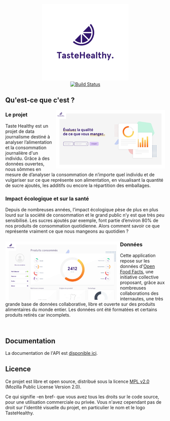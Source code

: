 <div align="center">
  <img src="client/app/images/logo.png" alt=""><br>
  <a href="https://travis-ci.org/sundowndev/TasteHealthy">
    <img src="https://img.shields.io/travis/sundowndev/TasteHealthy/master.svg?style=flat-square" alt="Build Status">
  </a>
</div>

## Qu'est-ce que c'est ?

<img src="docs/screen_home.png" align="right" height="184px"/>
<h3 align="left">Le projet</h3>
<p align="left">
Taste Healthy est un projet de data journalisme destiné à analyser l’alimentation et la consommation journalière d'un individu. Grâce à des données ouvertes, nous sômmes en mesure de d’analyser la consommation de n’importe quel individu et de vulgariser sur ce que représente son alimentation, en visualisant la quantité de sucre ajoutés, les additifs ou encore la répartition des emballages.</p>

<h3 align="left">Impact écologique et sur la santé</h3>
<p align="left">Depuis de nombreuses années, l’impact écologique pèse de plus en plus lourd sur la société de consommation et le grand public n’y est que très peu sensibilisé. Les sucres ajoutés par exemple, font partie d’environ 80% de nos produits de consommation quotidienne. Alors comment savoir ce que représente vraiment ce que nous mangeons au quotidien ?</p>

<div>
<img src="docs/screen_dataviz.png" align="left" height="184px"/>
<h3 align="left">Données</h3>
<p align="left">
  Cette application repose sur les données d'<a href="https://fr.openfoodfacts.org/">Open Food Facts</a>, une initiative collective proposant, grâce aux nombreuses collaborations des internautes, une très grande base de données collaborative, libre et ouverte sur des produits alimentaires du monde entier. Les données ont été formatées et certains produits retirés car incomplets.</p>
</div>

<br>

## Documentation

La documentation de l'API est [disponible ici](https://sundowndev.github.io/TasteHealthy/api/).

## Licence

Ce projet est libre et open source, distribué sous la licence [MPL v2.0](LICENSE) (Mozilla Public License Version 2.0).

Ce qui signifie -en bref- que vous avez tous les droits sur le code source, pour une utilisation commerciale ou privée. Vous n'avez cependant pas de droit sur l'identité visuelle du projet, en particulier le nom et le logo TasteHealthy.
